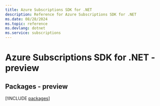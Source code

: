 ```yaml
---
title: Azure Subscriptions SDK for .NET
description: Reference for Azure Subscriptions SDK for .NET
ms.date: 08/28/2024
ms.topic: reference
ms.devlang: dotnet
ms.service: subscriptions
---
```

# Azure Subscriptions SDK for .NET - preview
## Packages - preview
[!INCLUDE [packages](subscriptions-index.md)]